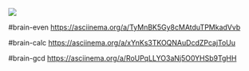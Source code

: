 <a href="https://codeclimate.com/github/IIIpek34/projekt1/maintainability"><img src="https://api.codeclimate.com/v1/badges/1597a6e541009e715e95/maintainability" /></a>

#brain-even
https://asciinema.org/a/TyMnBK5Gy8cMAtduTPMkadVvb

#brain-calc
https://asciinema.org/a/xYnKs3TKOQNAuDcdZPcajToUu

#brain-gcd
https://asciinema.org/a/RoUPqLLYO3aNj5O0YHSb9TgHH
